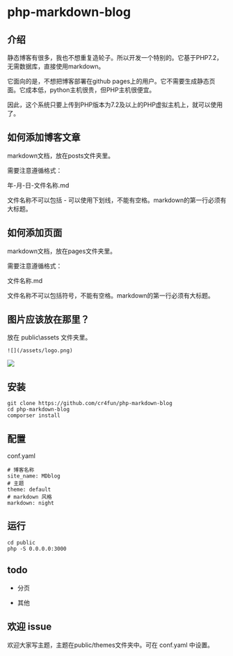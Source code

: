 # php-markdown-blog

## 介绍

静态博客有很多，我也不想重复造轮子。所以开发一个特别的。它基于PHP7.2，无需数据库，直接使用markdown。

它面向的是，不想把博客部署在github pages上的用户。它不需要生成静态页面。它成本低，python主机很贵，但PHP主机很便宜。

因此，这个系统只要上传到PHP版本为7.2及以上的PHP虚拟主机上，就可以使用了。

## 如何添加博客文章

markdown文档，放在posts文件夹里。

需要注意遵循格式：

 年-月-日-文件名称.md

文件名称不可以包括 - 可以使用下划线，不能有空格。markdown的第一行必须有大标题。

## 如何添加页面

markdown文档，放在pages文件夹里。

需要注意遵循格式：

 文件名称.md

文件名称不可以包括符号，不能有空格。markdown的第一行必须有大标题。

## 图片应该放在那里？

放在 public\assets 文件夹里。

```
![](/assets/logo.png)
```

![](/assets/logo.png)

## 安装

```
git clone https://github.com/cr4fun/php-markdown-blog
cd php-markdown-blog
comporser install
```

## 配置

conf.yaml

```
# 博客名称
site_name: MDblog
# 主题
theme: default
# markdown 风格
markdown: night
```

## 运行

```
cd public
php -S 0.0.0.0:3000
```

## todo

* 分页

* 其他


## 欢迎 issue

欢迎大家写主题，主题在public/themes文件夹中。可在 conf.yaml 中设置。